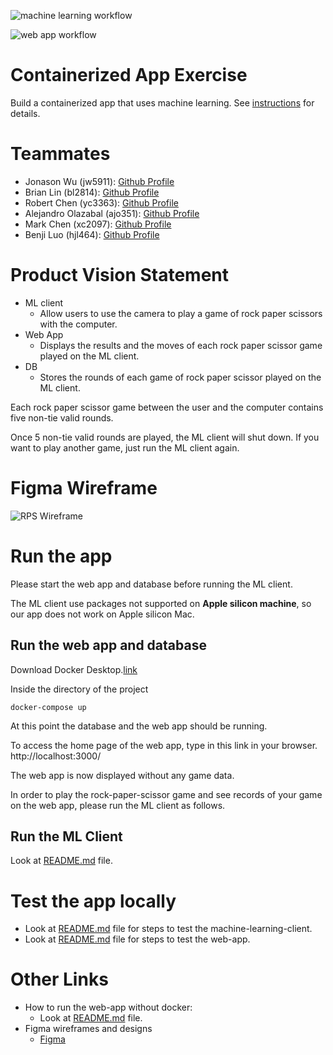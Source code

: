 ![machine learning workflow](https://github.com/software-students-fall2022/containerized-app-exercise-team1/actions/workflows/machine-learning-tests.yml/badge.svg)

![web app workflow](https://github.com/software-students-fall2022/containerized-app-exercise-team1/actions/workflows/web-app-tests.yml/badge.svg)

# Containerized App Exercise

Build a containerized app that uses machine learning. See [instructions](./instructions.md) for details.

# Teammates

* Jonason Wu (jw5911): [Github Profile](https://github.com/JonasonWu)
* Brian Lin (bl2814): [Github Profile](https://github.com/blin007)
* Robert Chen (yc3363): [Github Profile](https://github.com/RobertChenYF)
* Alejandro Olazabal (ajo351): [Github Profile](https://github.com/aleolazabal)
* Mark Chen (xc2097): [Github Profile](https://github.com/markizenlee)
* Benji Luo (hjl464): [Github Profile](https://github.com/BenjiLuo) 

# Product Vision Statement

* ML client
    * Allow users to use the camera to play a game of rock paper scissors with the computer.
* Web App
    * Displays the results and the moves of each rock paper scissor game played on the ML client.
* DB
    * Stores the rounds of each game of rock paper scissor played on the ML client.

Each rock paper scissor game between the user and the computer contains five non-tie valid rounds. <br>

Once 5 non-tie valid rounds are played, the ML client will shut down. If you want to play another game, just run the ML client again. <br>

# Figma Wireframe
![RPS Wireframe](./assets/Wireframe.png)

# Run the app

Please start the web app and database before running the ML client.<br>

The ML client use packages not supported on **Apple silicon machine**, so our app does not work on Apple silicon Mac.

## Run the web app and database

Download Docker Desktop.[link](https://www.docker.com/)

Inside the directory of the project
```
docker-compose up
```

At this point the database and the web app should be running. <br>

To access the home page of the web app, type in this link in your browser. http://localhost:3000/ <br>

The web app is now displayed without any game data. <br>

In order to play the rock-paper-scissor game and see records of your game on the web app, please run the ML client as follows. <br>

## Run the ML Client

Look at [README.md](./machine-learning-client) file.

# Test the app locally
* Look at [README.md](./machine-learning-client/tests) file for steps to test the machine-learning-client.
* Look at [README.md](./web-app/tests) file for steps to test the web-app.

# Other Links
* How to run the web-app without docker:
    * Look at [README.md](./web-app) file.
* Figma wireframes and designs
    * [Figma](https://www.figma.com/file/G3z7dBJrnSTq7WPm62RrOA/RPS?node-id=0%3A1&t=6tux87ZeU1GXvetP-0)



